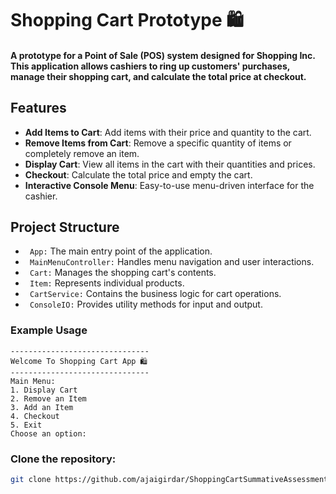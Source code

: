 # Shopping Cart Prototype 🛍
#### A prototype for a Point of Sale (POS) system designed for Shopping Inc. This application allows cashiers to ring up customers' purchases, manage their shopping cart, and calculate the total price at checkout.

## Features
- **Add Items to Cart**: Add items with their price and quantity to the cart.
- **Remove Items from Cart**: Remove a specific quantity of items or completely remove an item.
- **Display Cart**: View all items in the cart with their quantities and prices.
- **Checkout**: Calculate the total price and empty the cart.
- **Interactive Console Menu**: Easy-to-use menu-driven interface for the cashier.

## Project Structure
- ` App:` The main entry point of the application.
- ` MainMenuController:` Handles menu navigation and user interactions.
- ` Cart:` Manages the shopping cart's contents.
- ` Item:` Represents individual products.
- ` CartService:` Contains the business logic for cart operations.
- ` ConsoleIO:` Provides utility methods for input and output.

### Example Usage
```
-------------------------------
Welcome To Shopping Cart App 🛍️
-------------------------------
Main Menu:
1. Display Cart
2. Remove an Item
3. Add an Item
4. Checkout
5. Exit
Choose an option:
```
### Clone the repository:
   ```sh
   git clone https://github.com/ajaigirdar/ShoppingCartSummativeAssessment.git 
   ```








